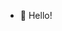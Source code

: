 - 👋 Hello!

<!---
Zhongli-xiansheng/Zhongli-xiansheng is a ✨ special ✨ repository because its `README.md` (this file) appears on your GitHub profile.
You can click the Preview link to take a look at your changes.
--->
